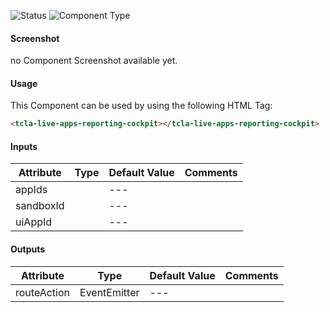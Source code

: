 
![Status][auto] ![Component Type][minor] <!--Component Meta {"created_by":"Auto", "reviewed_by":"Auto", "last_modified_by":"Auto", "comment":"none"} Component Meta -->




#### Screenshot


no Component Screenshot available yet.

#### Usage


This Component can be used by using the following HTML Tag:

```html
<tcla-live-apps-reporting-cockpit></tcla-live-apps-reporting-cockpit>
```

#### Inputs

Attribute | Type | Default Value  | Comments
--- | --- | --- | ---
appIds |  | --- | 
sandboxId |  | --- | 
uiAppId |  | --- | 

#### Outputs

Attribute | Type | Default Value  | Comments
--- | --- | --- | ---
routeAction | EventEmitter<RouteAction> | --- | 


[auto]: https://img.shields.io/badge/Status-auto%20generated-lightgrey.svg?style=flat "auto generated"

[manually]: https://img.shields.io/badge/Status-manually%20created-yellow.svg?style=flat "manually created"

[draft]: https://img.shields.io/badge/Status-draft-red.svg?style=flat "draft"

[review]: https://img.shields.io/badge/Status-need%20review-yellowgreen.svg?style=flat "need review"

[review done]: https://img.shields.io/badge/Status-review%20done-green.svg?style=flat "review done"

[finalized]: https://img.shields.io/badge/Status-finalized-brightgreen.svg?style=flat "finalized"

[top]: https://img.shields.io/badge/Component%20Type-Top-blue.svg?style=flat "top Component"

[major]: https://img.shields.io/badge/Component%20Type-major%20Component-blue.svg?style=flat "major Component"

[minor]: https://img.shields.io/badge/Component%20Type-minor%20Component-blue.svg?style=flat "minor Component"


